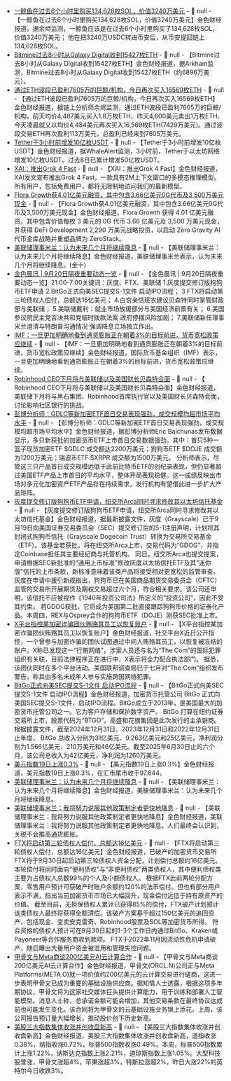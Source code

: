- [一鲸鱼在过去6个小时里购买134,628枚SOL，价值3240万美元](https://x.com/EmberCN/status/1969204060109578428) - 📰 null - 【一鲸鱼在过去6个小时里购买134,628枚SOL，价值3240万美元】金色财经报道，据余烬监测，一鲸鱼应该是在过去6个小时里购买了134,628枚SOL，价值3240万美元； 
他在把3240万USDC转进币安后，从币安提回链上134,628枚SOL。
- [Bitmine过去8小时从Galaxy Digital收到15427枚ETH]() - 📰 null - 【Bitmine过去8小时从Galaxy Digital收到15427枚ETH】金色财经报道，据Arkham监测，Bitmine过去8小时从Galaxy Digital收到15427枚ETH（约6896万美元）。
- [通过ETH波段已盈利7605万的巨鲸/机构，今日再次买入16569枚ETH](https://x.com/EmberCN/status/1969199768351227980) - 📰 null - 【通过ETH波段已盈利7605万的巨鲸/机构，今日再次买入16569枚ETH】金色财经报道，据链上分析师余烬监测，通过ETH波段已盈利7605万的巨鲸/机构，前天均价4,487美元买入1.8万枚ETH、昨天4,600美元卖出1万枚ETH、今天凌晨就又以均价4,484美元再次买入16,569枚ETH(7429万美元)。通过波段交易ETH再次盈利113万美元，总盈利已经来到7605万美元。
- [Tether于3小时前增发10亿枚USDT]() - 📰 null - 【Tether于3小时前增发10亿枚USDT】金色财经报道，据WhaleAlert监测，3小时前，Tether于以太坊网络增发10亿枚USDT。过去8日已累计增发50亿枚USDT。
- [XAI：推出Grok 4 Fast](https://x.com/xai/status/1969183326389858448) - 📰 null - 【XAI：推出Grok 4 Fast】金色财经报道，XAI发文宣布推出Grok 4 Fast，一款具有2M上下文窗口的多模态推理模型。所有用户，包括免费用户，都将无限制地访问我们的最新模型。
- [Flora Growth获4.01亿美元融资，其中包含3.66亿美元0G代币及3,500万美元现金](https://x.com/bwenews/status/1969176415708070349) - 📰 null - 【Flora Growth获4.01亿美元融资，其中包含3.66亿美元0G代币及3,500万美元现金】金色财经报道，Flora Growth 获得 4.01 亿美元融资，其中包含价值每枚 3 美元的 0G 代币 3.66 亿美元及 3,500 万美元现金，并获得 DeFi Development 2,290 万美元战略投资，以启动 Zero Gravity AI 代币金库战略并重塑品牌为 ZeroStack。
- [美联储理事米兰：认为未来几个月将继续降息]() - 📰 null - 【美联储理事米兰：认为未来几个月将继续降息】金色财经报道，美联储理事米兰表示，认为未来几个月将继续降息。(金十)
- [金色晨讯 | 9月20日隔夜重要动态一览]() - 📰 null - 【金色晨讯 | 9月20日隔夜重要动态一览】21:00-7:00关键词：灰度、FTX、美联储 
1.灰度提交修订版狗狗币ETF申请 
2.BitGo正式向美SEC提交S-1文件 启动IPO流程； 
3.FTX将启动第三轮债权人偿付，总额达16亿美元； 
4.白宫亲信班农建议贝森特同时掌管财政部与美联储； 
5.美联储戴利：就业市场放缓部分与美国经济前景有关； 
6.美国参议院民主党否决共和党临时拨款法案 政府停摆风险加剧； 
7.美联储新任理事米兰澄清与特朗普沟通情况 强调降息立场独立作出。
- [IMF：一旦更加明确地看到通货膨胀正在朝着3%的目标前进，货币宽松政策应继续](https://flash.jin10.com/detail/20250920021113982800) - 📰 null - 【IMF：一旦更加明确地看到通货膨胀正在朝着3%的目标前进，货币宽松政策应继续】金色财经报道，国际货币基金组织（IMF）表示，一旦更加明确地看到通货膨胀正在朝着3%的目标前进，货币宽松政策应继续。
- [​Robinhood CEO下月将与美联储以及美国财长贝森特会面](https://flash.jin10.com/detail/20250920020443964800) - 📰 null - 【​Robinhood CEO下月将与美联储以及美国财长贝森特会面】金色财经报道，美联储下月将与黑石集团、Robinhood首席执行官以及美国财长贝森特会面，讨论影响社区银行的挑战。
- [彭博分析师：GDLC等新加密ETF首日交易表现强劲，成交规模均超市场平均水平](https://x.com/EricBalchunas/status/1969142665724793322) - 📰 null - 【彭博分析师：GDLC等新加密ETF首日交易表现强劲，成交规模均超市场平均水平】金色财经报道，据彭博分析师Eric Balchunas发布数据显示，多只新获批的加密货币ETF上市首日交易数据强劲。其中：首只5种一篮子现货加密ETF $GDLC 成交额达2200万美元；狗狗币ETF $DOJE 成交额为1200万美元；瑞波币ETF $XRPR 成交额为1500万美元。 
分析师表示，尽管这三只产品首日成交规模远低于此前比特币ETF的创纪录表现，但仍显著超过美国ETF产品上市首日的平均水平，整体开局表现稳健。这一成绩反映出市场对多元化加密资产ETF产品存在持续需求，发行机构有望借此进一步扩大产品矩阵。
- [灰度提交修订版狗狗币ETF申请，纽交所Arca同时寻求修改其以太坊信托基金](https://www.theblock.co/post/371495/grayscale-submits-revised-s-1-for-dogecoin-etf-as-nyse-arca-seeks-to-modify-firms-ethereum-trusts) - 📰 null - 【灰度提交修订版狗狗币ETF申请，纽交所Arca同时寻求修改其以太坊信托基金】金色财经报道，据最新披露文件，灰度（Grayscale）已于9月19日向美国证券交易委员会（SEC）提交修订后的S-1注册声明，计划将其封闭式狗狗币信托（Grayscale Dogecoin Trust）转换为交易所交易基金（ETF）。该基金若获批，将在纽交所Arca上市，交易代码为“GDOG”，并指定Coinbase担任其主要经纪商与托管机构。 
同日，纽交所Arca也提交提案，申请根据SEC新批准的“通用上市标准”修改灰度以太坊信托ETF及其“迷你版”信托的上市条款，新标准意味着该类产品将接受相对更宽松的监管审查。 
灰度在申请中援引新规指出，狗狗币已在美国商品期货交易委员会（CFTC）监管的交易所开展期货及期权交易超过六个月，符合相关要求。该公司还申明，该信托不应被视作《1940年投资公司法》所定义的“投资公司”，因此不受其约束。 
若GDOG获批，它将成为美国第二批直接跟踪狗狗币价格的证券化产品。本周四，REX与Osprey合作的狗狗币ETF（DOJE）刚获SEC批准上市。
- [X平台指控某加密诈骗团伙贿赂其员工以恢复账户](https://www.theblock.co/post/371472/crypto-scammers-allegedly-tried-to-bribe-x-employees-for-account-reinstatement) - 📰 null - 【X平台指控某加密诈骗团伙贿赂其员工以恢复账户】金色财经报道，社交平台X近日公开指控，一个曾参与加密诈骗的团伙试图通过中间人贿赂其员工，以恢复被冻结的账户。X称已发现这一“行贿网络”，涉案人员还与名为“The Com”的国际犯罪组织有关联，目前法律程序正在进行中，X表示将全力配合执法部门。 
据悉，该团伙同时在多个平台活动。美国联邦调查局已于七月对“The Com”组织发布警告，称其由多名未成年人参与实施跨国网络犯罪。
- [BitGo正式向美SEC提交S-1文件 启动IPO流程](https://x.com/JSeyff/status/1969143764535972186) - 📰 null - 【BitGo正式向美SEC提交S-1文件 启动IPO流程】金色财经报道，加密货币托管公司 BitGo 正式向美国SEC提交S-1文件，启动IPO流程。BitGo成立于2013年，是美国最大的加密货币托管公司之一。它为客户存储和保护数字资产。 
BitGo 打算在纽约证券交易所上市，股票代码为“BTGO”。高盛和花旗集团是此次发行的主承销商。 
根据披露文件，截至2024年12月31日、2023年12月31日和2022年12月31日止年度， BitGo 总收入分别为31亿美元、9.263亿美元和25亿美元，净利润分别为1.566亿美元、210万美元和46亿美元。截至2025年6月30日止的六个月，该公司总收入为42亿美元，净利润为1260万美元。
- [美元指数19日上涨0.3%]() - 📰 null - 【美元指数19日上涨0.3%】金色财经报道，美元指数19日上涨0.3%，在汇市尾市收于97.644。
- [美联储理事米兰：认为未来几个月将继续降息](https://flash.jin10.com/detail/20250920043447080800) - 📰 null - 【美联储理事米兰：认为未来几个月将继续降息】金色财经报道，美联储理事米兰：认为未来几个月将继续降息。
- [美联储理事米兰：我将努力说服其他政策制定者更快地降息](https://flash.jin10.com/detail/20250920043221610800) - 📰 null - 【美联储理事米兰：我将努力说服其他政策制定者更快地降息】金色财经报道，美联储理事米兰：我将努力说服其他政策制定者更快地降息。人们最终会认识到，关税不会推高通货膨胀。
- [FTX将启动第三轮债权人偿付，总额达16亿美元](https://www.theblock.co/post/371486/ftx-to-pay-out-additional-1-6-billion-to-creditors-in-third-distribution) - 📰 null - 【FTX将启动第三轮债权人偿付，总额达16亿美元】金色财经报道，已破产的加密货币交易所FTX将于9月30日起启动第三轮债权人资金分配，计划偿付总额约16亿美元。本轮偿付将同时面向“便利债权”与“非便利债权”两类债权人，其中便利债权类主要为占债权人总数99%的个人及小额债权人。 
根据FTX此前两轮分配方案，零售用户预计可获破产时账户余额约120%的法币偿付。但也有部分用户表示不满，指出当前加密货币市场已大幅回升，现金偿付远低于持有原资产的价值。 
截至目前，无担保债权人累计已获得85%的偿付，FTX破产计划预计该类债权人最终将获得全额清偿。该破产方案基于超过150亿美元的追回资产，包括现金、变卖安克雷奇、Robinhood股票及SOL等加密货币所得。 
符合资格的债权人预计可在9月30日起的1-3个工作日内通过BitGo、Kraken或Payoneer等合作服务商收到款项。 
FTX于2022年11月因流动性危机申请破产，随后曝出大量用户资金被滥用和管理失控问题。
- [甲骨文与Meta商谈200亿美元AI云计算合作](https://flash.jin10.com/detail/20250920041011802800) - 📰 null - 【甲骨文与Meta商谈200亿美元AI云计算合作】金色财经报道，甲骨文(ORCL.N)公司正与Meta Platforms(META.O)就一项价值约200亿美元的云计算交易进行磋商，这进一步表明甲骨文已成为重要的基础设施供应商。据知情人士透露，根据这项多年期协议，甲骨文将为这家社交媒体巨头提供计算能力，用于训练和部署人工智能模型。消息人士称，总承诺金额可能会增加，其他交易条款在最终协议达成前也可能发生变化。该合同将为甲骨文的云基础设施业务锦上添花。上周，该公司报告预订量大幅增长，推动股价创下历史新高。
- [美股三大指数集体收涨并创收盘新高]() - 📰 null - 【美股三大指数集体收涨并创收盘新高】金色财经报道，美股三大指数集体收涨并创收盘新高，道指收涨0.38%，纳指收涨0.72%，标普500指数收涨0.49%。本周，标普500指数累计上涨1.22%，纳斯达克指数上涨2.21%，道琼斯指数上涨1.05%。大型科技股普涨，甲骨文涨超4%，苹果涨超3%，特斯拉涨超2%，昨日大涨22%的英特尔今日收跌3%。
